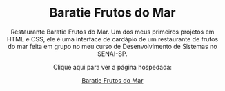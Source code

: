 <h1 align="center">Baratie Frutos do Mar</h1>
<p align="center">Restaurante Baratie Frutos do Mar. Um dos meus primeiros projetos em HTML e CSS, ele é uma interface de cardápio de um restaurante de frutos do mar feita em grupo no meu curso de Desenvolvimento de Sistemas no SENAI-SP.</p>

<div align="center">
  <p>Clique aqui para ver a página hospedada:</p>
  <a href="https://eliana-eml.github.io/baratie-frutos-do-mar/">Baratie Frutos do Mar</a>
</div>


